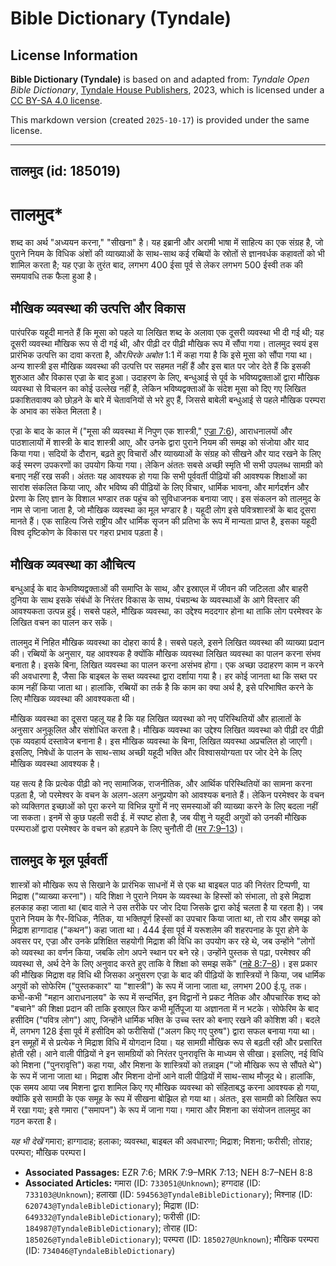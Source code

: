 # Bible Dictionary (Tyndale)

## License Information

**Bible Dictionary (Tyndale)** is based on and adapted from: _Tyndale Open Bible Dictionary_, [Tyndale House Publishers](https://tyndaleopenresources.com/), 2023, which is licensed under a [CC BY-SA 4.0 license](https://creativecommons.org/licenses/by-sa/4.0/legalcode.en).

This markdown version (created `2025-10-17`) is provided under the same license.



--------------------------------

## तालमुद (id: 185019)

तालमुद\*
========

शब्द का अर्थ "अध्ययन करना," "सीखना" है। यह इब्रानी और अरामी भाषा में साहित्य का एक संग्रह है, जो पुराने नियम के विधिक अंशों की व्याख्याओं के साथ\-साथ कई रब्बियों के स्रोतों से ज्ञानवर्धक कहावतों को भी शामिल करता है; यह एज्रा के तुरंत बाद, लगभग 400 ईसा पूर्व से लेकर लगभग 500 ईस्वी तक की समयावधि तक फैला हुआ है।

मौखिक व्यवस्था की उत्पत्ति और विकास
-----------------------------------

पारंपरिक यहूदी मानते हैं कि मूसा को पहले या लिखित शब्द के अलावा एक दूसरी व्यवस्था भी दी गई थी; यह दूसरी व्यवस्था मौखिक रूप से दी गई थी, और पीढ़ी दर पीढ़ी मौखिक रूप में सौंपा गया। तालमुद स्वयं इस प्रारंभिक उत्पत्ति का दावा करता है, और*पिरके अबोत* 1:1 में कहा गया है कि इसे मूसा को सौंपा गया था। अन्य शास्त्री इस मौखिक व्यवस्था की उत्पत्ति पर सहमत नहीं हैं और इस बात पर जोर देते हैं कि इसकी शुरुआत और विकास एज्रा के बाद हुआ। उदाहरण के लिए, बन्धुआई से पूर्व के भविष्यद्वक्ताओं द्वारा मौखिक व्यवस्था से विचलन का कोई उल्लेख नहीं है, लेकिन भविष्यद्वक्ताओं के संदेश मूसा को दिए गए लिखित प्रकाशितवाक्य को छोड़ने के बारे में चेतावनियों से भरे हुए हैं, जिससे बाबेली बन्धुआई से पहले मौखिक परम्परा के अभाव का संकेत मिलता है। 

एज्रा के बाद के काल में ("मूसा की व्यवस्था में निपुण एक शास्त्री," [एज्रा 7:6](https://ref.ly/Ezra7:6)), आराधनालयों और पाठशालायों में शास्त्री के बाद शास्त्री आए, और उनके द्वारा पुराने नियम की समझ को संजोया और याद किया गया। सदियों के दौरान, बढ़ते हुए विचारों और व्याख्याओं के संग्रह को सीखने और याद रखने के लिए कई स्मरण उपकरणों का उपयोग किया गया। लेकिन अंततः सबसे अच्छी स्मृति भी सभी उपलब्ध सामग्री को बनाए नहीं रख सकी। अंततः यह आवश्यक हो गया कि सभी पूर्ववर्ती पीढ़ियों की आवश्यक शिक्षाओं का सारांश संकलित किया जाए, और भविष्य की पीढ़ियों के लिए विचार, धार्मिक भावना, और मार्गदर्शन और प्रेरणा के लिए ज्ञान के विशाल भण्डार तक पहुंच को सुविधाजनक बनाया जाए। इस संकलन को तालमुद के नाम से जाना जाता है, जो मौखिक व्यवस्था का मूल भण्डार है। यहूदी लोग इसे पवित्रशास्त्रों के बाद दूसरा मानते हैं। एक साहित्य जिसे राष्ट्रीय और धार्मिक सृजन की प्रतिभा के रूप में मान्यता प्राप्त है, इसका यहूदी विश्व दृष्टिकोण के विकास पर गहरा प्रभाव पड़ता है।

मौखिक व्यवस्था का औचित्य
------------------------

बन्धुआई के बाद केभविष्यद्वक्ताओं की समाप्ति के साथ, और इस्राएल में जीवन की जटिलता और बाहरी दुनिया के साथ इसके संबंधों के निरंतर विकास के साथ, पंचग्रन्थ के व्यवस्थाओं के आगे विस्तार की आवश्यकता उत्पन्न हुई। सबसे पहले, मौखिक व्यवस्था, का उद्देश्य मददगार होना था ताकि लोग परमेश्वर के लिखित वचन का पालन कर सकें।

तालमुद में निहित मौखिक व्यवस्था का दोहरा कार्य है। सबसे पहले, इसने लिखित व्यवस्था की व्याख्या प्रदान की। रब्बियों के अनुसार, यह आवश्यक है क्योंकि मौखिक व्यवस्था लिखित व्यवस्था का पालन करना संभव बनाता है। इसके बिना, लिखित व्यवस्था का पालन करना असंभव होगा। एक अच्छा उदाहरण काम न करने की अवधारणा है, जैसा कि बाइबल के सब्त व्यवस्था द्वारा दर्शाया गया है। हर कोई जानता था कि सब्त पर काम नहीं किया जाता था। हालांकि, रब्बियों का तर्क है कि काम का क्या अर्थ है, इसे परिभाषित करने के लिए मौखिक व्यवस्था की आवश्यकता थी।

मौखिक व्यवस्था का दूसरा पहलू यह है कि यह लिखित व्यवस्था को नए परिस्थितियों और हालातों के अनुसार अनुकूलित और संशोधित करता है। मौखिक व्यवस्था का उद्देश्य लिखित व्यवस्था को पीढ़ी दर पीढ़ी एक व्यवहार्य दस्तावेज बनाना है। इस मौखिक व्यवस्था के बिना, लिखित व्यवस्था अप्रचलित हो जाएगी। इसलिए, निषेधों के पालन के साथ\-साथ अच्छी यहूदी भक्ति और विश्वासयोग्यता पर जोर देने के लिए मौखिक व्यवस्था आवश्यक है।

यह सत्य है कि प्रत्येक पीढ़ी को नए सामाजिक, राजनीतिक, और आर्थिक परिस्थितियों का सामना करना पड़ता है, जो परमेश्वर के वचन के अलग\-अलग अनुप्रयोग को आवश्यक बनाते हैं। लेकिन परमेश्वर के वचन को व्यक्तिगत इच्छाओं को पूरा करने या विभिन्न युगों में नए समस्याओं की व्याख्या करने के लिए बदला नहीं जा सकता। इनमें से कुछ पहली सदी ई. में स्पष्ट होता है, जब यीशु ने यहूदी अगुवों को उनकी मौखिक परम्पराओं द्वारा परमेश्वर के वचन को हड़पने के लिए चुनौती दी ([मर 7:9–13](https://ref.ly/Mark7:9-Mark7:13))। 

तालमुद के मूल पूर्ववर्ती
------------------------

शास्त्रों को मौखिक रूप से सिखाने के प्रारंभिक साधनों में से एक था बाइबल पाठ की निरंतर टिप्पणी, या मिद्राश ("व्याख्या करना")। यदि शिक्षा ने पुराने नियम के व्यवस्था के हिस्सों को संभाला, तो इसे मिद्राश हलकाह कहा जाता था (बाद वाले ने उस तरीके पर जोर दिया जिसके द्वारा कोई चलता है या रहता है)। जब पुराने नियम के गैर\-विधिक, नैतिक, या भक्तिपूर्ण हिस्सों का उपचार किया जाता था, तो राय और समझ को मिद्राश हाग्गादाह ("कथन") कहा जाता था। 444 ईसा पूर्व में यरूशलेम की शहरपनाह के पूरा होने के अवसर पर, एज्रा और उनके प्रशिक्षित सहयोगी मिद्राश की विधि का उपयोग कर रहे थे, जब उन्होंने "लोगों को व्यवस्था का वर्णन किया, जबकि लोग अपने स्थान पर बने रहे। उन्होंने पुस्तक से पढ़ा, परमेश्वर की व्यवस्था से, अर्थ देने के लिए अनुवाद करते हुए ताकि वे शिक्षा को समझ सकें" ([नहे 8:7–8](https://ref.ly/Neh8:7-Neh8:8))। इस प्रकार की मौखिक मिद्राश वह विधि थी जिसका अनुसरण एज्रा के बाद की पीढ़ियों के शास्त्रियों ने किया, जब धार्मिक अगुवों को सोफेरिम ("पुस्तककार" या "शास्त्री") के रूप में जाना जाता था, लगभग 200 ई.पू. तक। कभी\-कभी "महान आराधनालय" के रूप में सन्दर्भित, इन विद्वानों ने प्रकट नैतिक और औपचारिक शब्द को "बचाने" की शिक्षा प्रदान की ताकि इस्राएल फिर कभी मूर्तिपूजा या अज्ञानता में न भटके। सोफेरिम के बाद हसीदिम ("पवित्र लोग") आए, जिन्होंने धार्मिक भक्ति के उच्च स्तर को बनाए रखने की कोशिश की। बदले में, लगभग 128 ईसा पूर्व में हसीदिम को फरीसियों ("अलग किए गए पुरुष") द्वारा सफल बनाया गया था। इन समूहों में से प्रत्येक ने मिद्राश विधि में योगदान दिया। यह सामग्री मौखिक रूप से बढ़ती रही और प्रसारित होती रही। आने वाली पीढ़ियों ने इन सामग्रियों को निरंतर पुनरावृत्ति के माध्यम से सीखा। इसलिए, नई विधि को मिशना ("पुनरावृत्ति") कहा गया, और मिशना के शास्त्रियों को तन्नाइम ("जो मौखिक रूप से सौंपते थे") के रूप में जाना जाता था। मिद्राश और मिशना दोनों आने वाली पीढ़ियों में साथ\-साथ मौजूद थे। हालांकि, एक समय आया जब मिशना द्वारा शामिल किए गए मौखिक व्यवस्था को संहिताबद्ध करना आवश्यक हो गया, क्योंकि इसे सामग्री के एक समूह के रूप में सीखना बोझिल हो गया था। अंततः, इस सामग्री को लिखित रूप में रखा गया; इसे गमारा ("समापन") के रूप में जाना गया। गमारा और मिशना का संयोजन तालमुद का गठन करता है।

*यह भी देखें* गमारा; हाग्गादाह; हलाका; व्यवस्था, बाइबल की अवधारणा; मिद्राश; मिशना; फरीसी; तोराह; परम्परा; मौखिक परम्परा I 

* **Associated Passages:** EZR 7:6; MRK 7:9–MRK 7:13; NEH 8:7–NEH 8:8
* **Associated Articles:** गमारा  (ID: `733051@Unknown`); हग्गदाह (ID: `733103@Unknown`); हलाखा (ID: `594563@TyndaleBibleDictionary`); मिश्नाह (ID: `620743@TyndaleBibleDictionary`); मिद्राश (ID: `649332@TyndaleBibleDictionary`); फरीसी (ID: `184987@TyndaleBibleDictionary`); तोराह  (ID: `185026@TyndaleBibleDictionary`); परम्परा (ID: `185027@Unknown`); मौखिक परम्परा  (ID: `734046@TyndaleBibleDictionary`)

